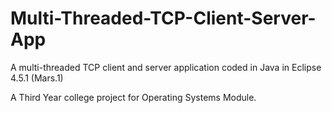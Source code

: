 # Multi-Threaded-TCP-Client-Server-App
A multi-threaded TCP client and server application coded in Java in Eclipse 4.5.1 (Mars.1)

A Third Year college project for Operating Systems Module.
